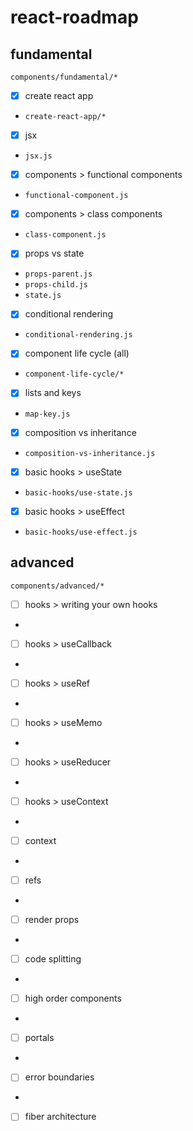 # react-roadmap

## fundamental
`components/fundamental/*`

- [x] create react app
* `create-react-app/*`
- [x] jsx
* `jsx.js`
- [x] components > functional components
* `functional-component.js`
- [x] components > class components
* `class-component.js`
- [x] props vs state
* `props-parent.js`
* `props-child.js`
* `state.js`
- [x] conditional rendering
* `conditional-rendering.js`
- [x] component life cycle (all)
* `component-life-cycle/*`
- [x] lists and keys
* `map-key.js`
- [x] composition vs inheritance
* `composition-vs-inheritance.js`
- [x] basic hooks > useState
* `basic-hooks/use-state.js`
- [x] basic hooks > useEffect
* `basic-hooks/use-effect.js`

## advanced
`components/advanced/*`

- [ ] hooks > writing your own hooks
* 
- [ ] hooks > useCallback
* 
- [ ] hooks > useRef
* 
- [ ] hooks > useMemo
* 
- [ ] hooks > useReducer
* 
- [ ] hooks > useContext
* 
- [ ] context
* 
- [ ] refs
* 
- [ ] render props
* 
- [ ] code splitting
* 
- [ ] high order components
* 
- [ ] portals
* 
- [ ] error boundaries
* 
- [ ] fiber architecture
